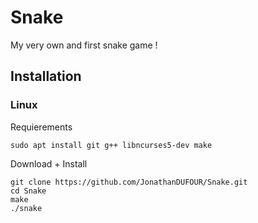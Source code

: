 # Snake
My very own and first snake game !

## Installation

### Linux

Requierements
```
sudo apt install git g++ libncurses5-dev make
```

Download + Install
```
git clone https://github.com/JonathanDUFOUR/Snake.git
cd Snake
make
./snake
```
